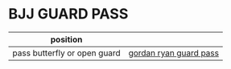 # BJJ GUARD PASS

| position                     |                                            |
| ---------------------------- | ------------------------------------------ |
| pass butterfly or open guard | [gordan ryan guard pass][guard-pass-gryan] |

[guard-pass-gryan]: https://tinyurl.com/y26s2acc

